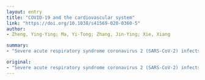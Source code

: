 ```yaml
---
layout: entry
title: "COVID-19 and the cardiovascular system"
link: "https://doi.org/10.1038/s41569-020-0360-5"
author:
- Zheng, Ying-Ying; Ma, Yi-Tong; Zhang, Jin-Ying; Xie, Xiang

summary:
- "Severe acute respiratory syndrome coronavirus 2 (SARS-CoV-2) infects host cells through ACE2 receptors. It causes pneumonia, causing acute myocardial injury and chronic damage to the cardiovascular system. Attention should be given to cardiovascular protection during treatment for COVID-19. a special attention should be taken to a cardiovascular protection."

original:
- "Severe acute respiratory syndrome coronavirus 2 (SARS-CoV-2) infects host cells through ACE2 receptors, leading to coronavirus disease (COVID-19)-related pneumonia, while also causing acute myocardial injury and chronic damage to the cardiovascular system. Therefore, particular attention should be given to cardiovascular protection during treatment for COVID-19."
---
```


